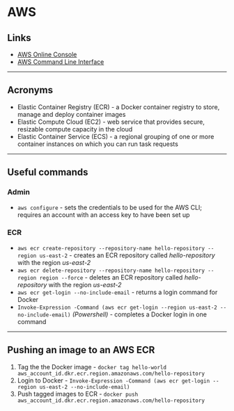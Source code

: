 # AWS

## Links

* [AWS Online Console](https://console.aws.amazon.com/console/home)
* [AWS Command Line Interface](https://aws.amazon.com/cli/)

----

## Acronyms

* Elastic Container Registry (ECR) - a Docker container registry to store, manage and deploy container images
* Elastic Compute Cloud (EC2) - web service that provides secure, resizable compute capacity in the cloud
* Elastic Container Service (ECS) - a regional grouping of one or more container instances on which you can run task requests

----

## Useful commands

### Admin

* `aws configure` - sets the credentials to be used for the AWS CLI; requires an account with an access key to have been set up

### ECR

* `aws ecr create-repository --repository-name hello-repository --region us-east-2` - creates an ECR repository called *hello-repository* with the region *us-east-2*
* `aws ecr delete-repository --repository-name hello-repository --region region --force` -  deletes an ECR repository called *hello-repository* with the region *us-east-2*
* `aws ecr get-login --no-include-email` - returns a login command for Docker
* `Invoke-Expression -Command (aws ecr get-login --region us-east-2 --no-include-email)` *(Powershell)* - completes a Docker login in one command

----

## Pushing an image to an AWS ECR

1. Tag the the Docker image - `docker tag hello-world aws_account_id.dkr.ecr.region.amazonaws.com/hello-repository`
1. Login to Docker - `Invoke-Expression -Command (aws ecr get-login --region us-east-2 --no-include-email)`
1. Push tagged images to ECR - `docker push aws_account_id.dkr.ecr.region.amazonaws.com/hello-repository`
